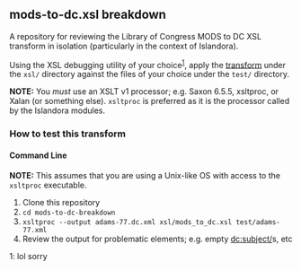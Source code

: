 ## mods-to-dc.xsl breakdown ##

A repository for reviewing the Library of Congress MODS to DC XSL transform in isolation (particularly in the context of Islandora).

Using the XSL debugging utility of your choice<sup>[1](#fn1)</sup>, apply the [transform](./xsl/mods_to_dc.xsl) under the `xsl/` directory against the files of your choice under the `test/` directory.

**NOTE:** You *must* use an XSLT v1 processor; e.g. Saxon 6.5.5, xsltproc, or Xalan (or something else). `xsltproc` is preferred as it is the processor called by the Islandora modules. 

### How to test this transform ###

#### Command Line ####
**NOTE:** This assumes that you are using a Unix-like OS with access to the `xsltproc` executable.

1. Clone this repository
2. `cd mods-to-dc-breakdown`
3. `xsltproc --output adams-77.dc.xml xsl/mods_to_dc.xsl test/adams-77.xml`
4. Review the output for problematic elements; e.g. empty <dc:subject/>s, etc




<a name="fn1">1</a>: lol sorry